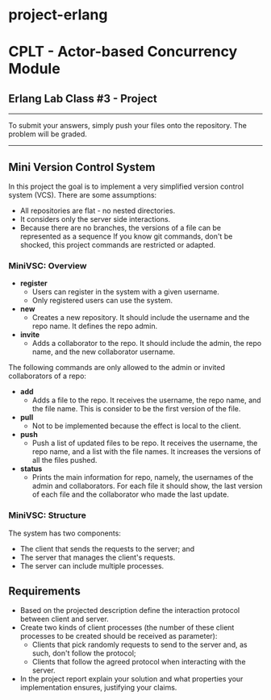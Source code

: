 # project-erlang
# CPLT - Actor-based Concurrency Module

## Erlang Lab Class #3 - Project

----
To submit your answers, simply push your files onto the repository. The problem will be graded.

----

## Mini Version Control System

In this project the goal is to implement a very simplified version control system (VCS).
There are some assumptions:
* All repositories are flat - no nested directories. 
* It considers only the server side interactions.
* Because there are no branches, the versions of a file can be represented as a sequence
If you know git commands, don't be shocked, this project commands are restricted or adapted.

### MiniVSC: Overview

* **register**
  * Users can register in the system with a given username.
  * Only registered users can use the system.
* **new**
  * Creates a new repository. It should include the username and the repo name. It defines the repo admin. 
* **invite**
  * Adds a collaborator to the repo. It should include the admin, the repo name, and the new collaborator username.
  
The following commands are only allowed to the admin or invited collaborators of a repo:

* **add** 
  * Adds a file to the repo. It receives the username, the repo name, and the file name. This is consider to be the first version of the file.
* **pull**
  * Not to be implemented because the effect is local to the client.
* **push** 
  * Push a list of updated files to be repo. It receives the username, the repo name, and a list with the file names. It increases the versions of all the files pushed.
* **status** 
  * Prints the main information for repo, namely, the usernames of the admin and collaborators. For each file it should show, the last version of each file and the collaborator who made the last update. 
  
 ### MiniVSC: Structure 
The system has two components: 
* The client that sends the requests to the server; and 
* The server that manages the client's requests.
* The server can include multiple processes.

## Requirements

* Based on the projected description define the interaction protocol between client and server.
* Create two kinds of client processes (the number of these client processes to be created should be received as parameter):
  * Clients that pick randomly requests to send to the server and, as such, don't follow the protocol;
  * Clients that follow the agreed protocol when interacting with the server.
* In the project report explain your solution and what properties your implementation ensures, justifying your claims.


